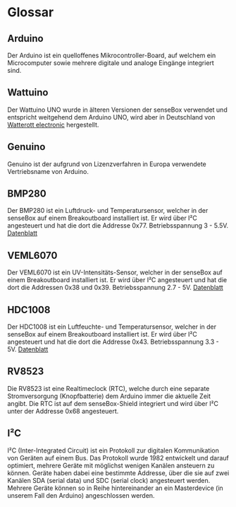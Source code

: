 # Glossar

## Arduino
Der Arduino ist ein quelloffenes Mikrocontroller-Board, auf welchem ein Microcomputer sowie mehrere digitale und analoge Eingänge integriert sind.

## Wattuino
Der Wattuino UNO wurde in älteren Versionen der senseBox verwendet und entspricht weitgehend dem Arduino UNO, wird aber in Deutschland von <a href="http://www.watterott.com/">Watterott electronic</a> hergestellt.

## Genuino
Genuino ist der aufgrund von Lizenzverfahren in Europa verwendete Vertriebsname von Arduino.

## BMP280
Der BMP280 ist ein Luftdruck- und Temperatursensor, welcher in der senseBox auf einem Breakoutboard installiert ist.
Er wird über I²C angesteuert und hat die dort die Addresse 0x77.
Betriebsspannung 3 - 5.5V.
<a href="https://github.com/sensebox/resources/raw/master/datasheets/datasheet_BMP280-pressure-sensor.pdf">Datenblatt</a>

## VEML6070
Der VEML6070 ist ein UV-Intensitäts-Sensor, welcher in der senseBox auf einem Breakoutboard installiert ist.
Er wird über I²C angesteuert und hat die dort die Addressen 0x38 und 0x39.
Betriebsspannung 2.7 - 5V.
<a href="https://github.com/sensebox/resources/raw/master/datasheets/datasheet_veml6070-UV-A-Light-Sensor.pdf">Datenblatt</a>

## HDC1008
Der HDC1008 ist ein Luftfeuchte- und Temperatursensor, welcher in der senseBox auf einem Breakoutboard installiert ist.
Er wird über I²C angesteuert und hat die dort die Addresse 0x43.
Betriebsspannung 3.3 - 5V.
<a href="https://github.com/sensebox/resources/raw/master/datasheets/datasheet_hdc1008.pdf">Datenblatt</a>

## RV8523
Die RV8523 ist eine Realtimeclock (RTC), welche durch eine separate Stromversorgung (Knopfbatterie) dem Arduino immer die aktuelle Zeit angibt.
Die RTC ist auf dem senseBox-Shield integriert und wird über I²C unter der Addresse 0x68 angesteuert.

## I²C
I²C (Inter-Integrated Circuit) ist ein Protokoll zur digitalen Kommunikation von Geräten auf einem Bus.
Das Protokoll wurde 1982 entwickelt und darauf optimiert, mehrere Geräte mit möglichst wenigen Kanälen ansteuern zu können.
Geräte haben dabei eine bestimmte Addresse, über die sie auf zwei Kanälen SDA (serial data) und SDC (serial clock) angesteuert werden.
Mehrere Geräte können so in Reihe hintereinander an ein Masterdevice (in unserem Fall den Arduino) angeschlossen werden.
